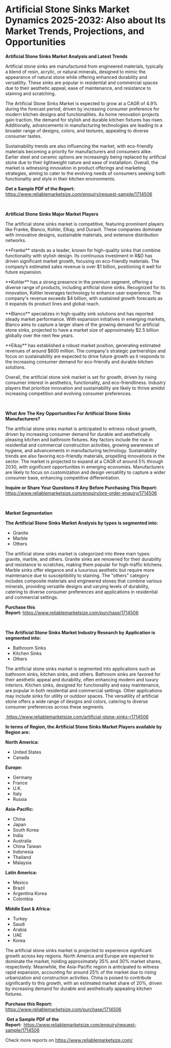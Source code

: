 <p><h1>Artificial Stone Sinks Market Dynamics 2025-2032: Also about Its Market Trends, Projections, and Opportunities</h1></p><p><strong>Artificial Stone Sinks Market Analysis and Latest Trends</strong></p>
<p><p>Artificial stone sinks are manufactured from engineered materials, typically a blend of resin, acrylic, or natural minerals, designed to mimic the appearance of natural stone while offering enhanced durability and versatility. These sinks are popular in residential and commercial spaces due to their aesthetic appeal, ease of maintenance, and resistance to staining and scratching.</p><p>The Artificial Stone Sinks Market is expected to grow at a CAGR of 4.9% during the forecast period, driven by increasing consumer preference for modern kitchen designs and functionalities. As home renovation projects gain traction, the demand for stylish and durable kitchen fixtures has risen. Additionally, advancements in manufacturing technologies are leading to a broader range of designs, colors, and textures, appealing to diverse consumer tastes.</p><p>Sustainability trends are also influencing the market, with eco-friendly materials becoming a priority for manufacturers and consumers alike. Earlier steel and ceramic options are increasingly being replaced by artificial stone due to their lightweight nature and ease of installation. Overall, the market is witnessing innovation in product offerings and marketing strategies, aiming to cater to the evolving needs of consumers seeking both functionality and style in their kitchen environments.</p></p>
<p><strong>Get a Sample PDF of the Report:&nbsp;</strong> <a href="https://www.reliablemarketsize.com/enquiry/request-sample/1714506?utm_campaign=2773&utm_medium=2&utm_source=Github&utm_content=ia&utm_term=09042025&utm_id=artificial-stone-sinks">https://www.reliablemarketsize.com/enquiry/request-sample/1714506</a></p>
<p>&nbsp;</p>
<p><strong>Artificial Stone Sinks Major Market Players</strong></p>
<p><p>The artificial stone sinks market is competitive, featuring prominent players like Franke, Blanco, Kohler, Elkay, and Duravit. These companies dominate with innovative designs, sustainable materials, and extensive distribution networks. </p><p>**Franke** stands as a leader, known for high-quality sinks that combine functionality with stylish design. Its continuous investment in R&D has driven significant market growth, focusing on eco-friendly materials. The company’s estimated sales revenue is over $1 billion, positioning it well for future expansion.</p><p>**Kohler** has a strong presence in the premium segment, offering a diverse range of products, including artificial stone sinks. Recognized for its innovation, Kohler leverages technology to enhance user experience. The company's revenue exceeds $4 billion, with sustained growth forecasts as it expands its product lines and global reach.</p><p>**Blanco** specializes in high-quality sink solutions and has reported steady market performance. With expansion initiatives in emerging markets, Blanco aims to capture a larger share of the growing demand for artificial stone sinks, projected to have a market size of approximately $2.5 billion globally over the next few years.</p><p>**Elkay** has established a robust market position, generating estimated revenues of around $600 million. The company's strategic partnerships and focus on sustainability are expected to drive future growth as it responds to the increasing consumer demand for eco-friendly and durable kitchen solutions.</p><p>Overall, the artificial stone sink market is set for growth, driven by rising consumer interest in aesthetics, functionality, and eco-friendliness. Industry players that prioritize innovation and sustainability are likely to thrive amidst increasing competition and evolving consumer preferences.</p></p>
<p>&nbsp;</p>
<p><strong>What Are The Key Opportunities For Artificial Stone Sinks Manufacturers?</strong></p>
<p><p>The artificial stone sinks market is anticipated to witness robust growth, driven by increasing consumer demand for durable and aesthetically pleasing kitchen and bathroom fixtures. Key factors include the rise in residential and commercial construction activities, growing awareness of hygiene, and advancements in manufacturing technology. Sustainability trends are also favoring eco-friendly materials, propelling innovations in the sector. The market is projected to expand at a CAGR of around 5% through 2030, with significant opportunities in emerging economies. Manufacturers are likely to focus on customization and design versatility to capture a wider consumer base, enhancing competitive differentiation.</p></p>
<p><strong>Inquire or Share Your Questions If Any Before Purchasing This Report:</strong> <a href="https://www.reliablemarketsize.com/enquiry/pre-order-enquiry/1714506?utm_campaign=2773&utm_medium=2&utm_source=Github&utm_content=ia&utm_term=09042025&utm_id=artificial-stone-sinks">https://www.reliablemarketsize.com/enquiry/pre-order-enquiry/1714506</a></p>
<p>&nbsp;</p>
<p><strong>Market Segmentation</strong></p>
<p><strong>The Artificial Stone Sinks Market Analysis by types is segmented into:</strong></p>
<p><ul><li>Granite</li><li>Marble</li><li>Others</li></ul></p>
<p><p>The artificial stone sinks market is categorized into three main types: granite, marble, and others. Granite sinks are renowned for their durability and resistance to scratches, making them popular for high-traffic kitchens. Marble sinks offer elegance and a luxurious aesthetic but require more maintenance due to susceptibility to staining. The "others" category includes composite materials and engineered stones that combine various minerals, providing versatile designs and varying levels of durability, catering to diverse consumer preferences and applications in residential and commercial settings.</p></p>
<p><strong>Purchase this Report:&nbsp;</strong><a href="https://www.reliablemarketsize.com/purchase/1714506?utm_campaign=2773&utm_medium=2&utm_source=Github&utm_content=ia&utm_term=09042025&utm_id=artificial-stone-sinks">https://www.reliablemarketsize.com/purchase/1714506</a></p>
<p>&nbsp;</p>
<p><strong>The Artificial Stone Sinks Market Industry Research by Application is segmented into:</strong></p>
<p><ul><li>Bathroom Sinks</li><li>Kitchen Sinks</li><li>Others</li></ul></p>
<p><p>The artificial stone sinks market is segmented into applications such as bathroom sinks, kitchen sinks, and others. Bathroom sinks are favored for their aesthetic appeal and durability, often enhancing modern and luxury interiors. Kitchen sinks, designed for functionality and easy maintenance, are popular in both residential and commercial settings. Other applications may include sinks for utility or outdoor spaces. The versatility of artificial stone offers a wide range of designs and colors, catering to diverse consumer preferences across these segments.</p></p>
<p><a href="https://www.reliablemarketsize.com/artificial-stone-sinks-r1714506?utm_campaign=2773&utm_medium=2&utm_source=Github&utm_content=ia&utm_term=09042025&utm_id=artificial-stone-sinks">&nbsp;https://www.reliablemarketsize.com/artificial-stone-sinks-r1714506</a></p>
<p><strong>In terms of Region, the Artificial Stone Sinks Market Players available by Region are:</strong></p>
<p>
    <p> <strong> North America: </strong>
        <ul>
            <li>United States</li>
            <li>Canada</li>
        </ul>
        </p> 
    <p> <strong> Europe: </strong>
        <ul>
            <li>Germany</li>
            <li>France</li>
            <li>U.K.</li>
            <li>Italy</li>
            <li>Russia</li>
        </ul>
        </p> 
    <p> <strong> Asia-Pacific: </strong>
        <ul>
            <li>China</li>
            <li>Japan</li>
            <li>South Korea</li>
            <li>India</li>
            <li>Australia</li>
            <li>China Taiwan</li>
            <li>Indonesia</li>
            <li>Thailand</li>
            <li>Malaysia</li>
        </ul>
        </p> 
    <p> <strong> Latin America: </strong>
        <ul>
            <li>Mexico</li>
            <li>Brazil</li>
            <li>Argentina Korea</li>
            <li>Colombia</li>
        </ul>
        </p> 
    <p> <strong> Middle East & Africa: </strong>
        <ul>
            <li>Turkey</li>
            <li>Saudi</li>
            <li>Arabia</li>
            <li>UAE</li>
            <li>Korea</li>
        </ul>
    </p>
    </p>
<p><p>The artificial stone sinks market is projected to experience significant growth across key regions. North America and Europe are expected to dominate the market, holding approximately 35% and 30% market shares, respectively. Meanwhile, the Asia-Pacific region is anticipated to witness rapid expansion, accounting for around 25% of the market due to rising urbanization and construction activities. China is poised to contribute significantly to this growth, with an estimated market share of 20%, driven by increasing demand for durable and aesthetically appealing kitchen fixtures.</p></p>
<p><strong>Purchase this Report: </strong><a href="https://www.reliablemarketsize.com/purchase/1714506?utm_campaign=2773&utm_medium=2&utm_source=Github&utm_content=ia&utm_term=09042025&utm_id=artificial-stone-sinks">https://www.reliablemarketsize.com/purchase/1714506</a></p>
<p>&nbsp;<strong>Get a Sample PDF of the Report:&nbsp;&nbsp;</strong><a href="https://www.reliablemarketsize.com/enquiry/request-sample/1714506?utm_campaign=2773&utm_medium=2&utm_source=Github&utm_content=ia&utm_term=09042025&utm_id=artificial-stone-sinks">https://www.reliablemarketsize.com/enquiry/request-sample/1714506</a></p>
<p><strong></strong></p>
<p>Check more reports on <a href="https://www.reliablemarketsize.com/?utm_campaign=2773&utm_medium=2&utm_source=Github&utm_content=ia&utm_term=09042025&utm_id=artificial-stone-sinks">https://www.reliablemarketsize.com/</a></p>